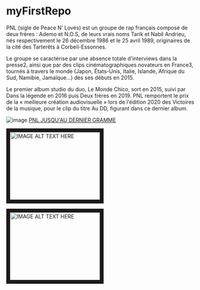 # myFirstRepo
PNL (sigle de Peace N’ Lovés) est un groupe de rap français composé de deux frères : Ademo et N.O.S, de leurs vrais noms Tarik et Nabil Andrieu,
nés respectivement le 26 décembre 1986 et le 25 avril 1989, originaires de la cité des Tarterêts à Corbeil-Essonnes.

Le groupe se caractérise par une absence totale d'interviews dans la presse2, ainsi que par des clips cinématographiques novateurs en France3, 
tournés à travers le monde (Japon, États-Unis, Italie, Islande, Afrique du Sud, Namibie, Jamaïque…) dès ses débuts en 2015.

Le premier album studio du duo, Le Monde Chico, sort en 2015, suivi par Dans la légende en 2016 puis Deux frères en 2019. 
PNL remportent le prix de la « meilleure création audiovisuelle » lors de l'édition 2020 des Victoires de la musique, pour le clip du titre Au DD,
figurant dans ce dernier album.

![image](https://user-images.githubusercontent.com/112948849/188632240-1304f98b-41a3-4719-83d9-ce406c9d09aa.png)
[PNL JUSQU'AU DERNIER GRAMME](https://www.youtube.com/watch?v=w4owJamctrI&list=OLAK5uy_lRos5d1J_tEj-nHL8WnL-dqBunbWGBp4k&index=16)

<a href="https://www.youtube.com/watch?v=w4owJamctrI&list=OLAK5uy_lRos5d1J_tEj-nHL8WnL-dqBunbWGBp4k&index=16" target="_blank"><img src="https://user-images.githubusercontent.com/112948849/188632240-1304f98b-41a3-4719-83d9-ce406c9d09aa.png" 
alt="IMAGE ALT TEXT HERE" width="240" height="180" border="10" /></a>






<a href="http://www.youtube.com/watch?feature=player_embedded&v=YOUTUBE_VIDEO_ID_HERE
" target="_blank"><img src="http://img.youtube.com/vi/YOUTUBE_VIDEO_ID_HERE/0.jpg" 
alt="IMAGE ALT TEXT HERE" width="240" height="180" border="10" /></a>
